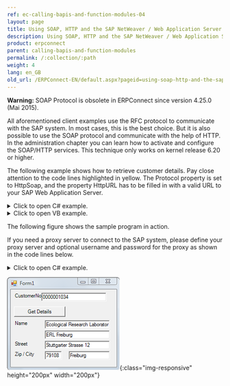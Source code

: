 ```yaml
---
ref: ec-calling-bapis-and-function-modules-04
layout: page
title: Using SOAP, HTTP and the SAP NetWeaver / Web Application Server
description: Using SOAP, HTTP and the SAP NetWeaver / Web Application Server
product: erpconnect
parent: calling-bapis-and-function-modules
permalink: /:collection/:path
weight: 4
lang: en_GB
old_url: /ERPConnect-EN/default.aspx?pageid=using-soap-http-and-the-sap-netweaver-web-application-server
---
```


**Warning:** SOAP Protocol is obsolete in ERPConnect since version 4.25.0 (Mai 2015).

All aforementioned client examples use the RFC protocol to communicate with the SAP system. In most cases, this is the best choice. But it is also possible to use the SOAP protocol and communicate with the help of HTTP. In the administration chapter you can learn how to activate and configure the SOAP/HTTP services. This technique only works on kernel release 6.20 or higher.

The following example shows how to retrieve customer details. Pay close attention to the code lines highlighted in yellow. The Protocol property is set to HttpSoap, and the property HttpURL has to be filled in with a valid URL to your SAP Web Application Server.

<details>
<summary>Click to open C# example.</summary>
{% highlight csharp %}
private void button1_Click(object sender, System.EventArgs e)
    {
        using(ERPConnect.R3Connection con = new ERPConnect.R3Connection())
        {
            // Define protocol logon data
            con.Protocol = ERPConnect.ClientProtocol.HttpSoap;
            con.UserName = "RfcTestUser";
            con.Password = "pass01";
            con.Language = "EN";
            con.Client = "800";
  
            // Define URL of SAP Web Application Server
            con.HttpUrl = "http://hamlet:8011/sap/bc/soap/rfc";
  
            con.Open();
  
            // Create function object and define import parameters
            RFCFunction f = con.CreateFunction("BAPI_CUSTOMER_GETDETAIL");
            f.Exports["CUSTOMERNO"].ParamValue = textBox1.Text;
            f.Exports["PI_SALESORG"].ParamValue = "1000"; // Sales Organisation
            f.Exports["PI_DISTR_CHAN"].ParamValue = "10"; // Distribution Channel
            f.Exports["PI_DIVISION"].ParamValue = "10"; // Division
  
            f.Execute();
  
            // Process return structure
            RFCStructure struc = f.Imports["PE_ADDRESS"].ToStructure();
            textBox2.Text = struc["FIRST_NAME"].ToString();
            textBox3.Text = struc["NAME"].ToString();
            textBox4.Text = struc["STREET"].ToString();
            textBox5.Text = struc["POSTL_CODE"].ToString();
            textBox6.Text = struc["CITY"].ToString();
        }
    }

{% endhighlight %}
</details>

<details>
<summary>Click to open VB example.</summary>
{% highlight visualbasic %}
Private Sub button1_Click(ByVal sender As System.Object, ByVal e As System.EventArgs) Handles button1.Click
        Using con As New ERPConnect.R3Connection
   
            ' Define protocol logon data
            con.Protocol = ERPConnect.ClientProtocol.HttpSoap
            con.UserName = "RFCTestUser"
            con.Password = "pass01"
            con.Language = "EN"
            con.Client = "800"
       
            ' Define URL of SAP Web Application Server
            con.HttpUrl = "http://hamlet:8011/sap/bc/soap/rfc"
       
            con.Open()
       
            ' Create function object and define import parameters
            Dim f As RFCFunction = con.CreateFunction("BAPI_CUSTOMER_GETDETAIL")
            f.Exports("CUSTOMERNO").ParamValue = textBox1.Text
            f.Exports("PI_SALESORG").ParamValue = "1000" '/ Sales Organisation
            f.Exports("PI_DISTR_CHAN").ParamValue = "10" ' Distribution Channel
            f.Exports("PI_DIVISION").ParamValue = "10" ' Division
       
            f.Execute()
       
            ' Process return structure
            Dim struc As RFCStructure = f.Imports("PE_ADDRESS").ToStructure()
            textBox2.Text = struc("FIRST_NAME").ToString()
            textBox3.Text = struc("NAME").ToString()
            textBox4.Text = struc("STREET").ToString()
            textBox5.Text = struc("POSTL_CODE").ToString()
            textBox6.Text = struc("CITY").ToString()
        End Using
    End Sub
{% endhighlight %}
</details>

The following figure shows the sample program in action.

If you need a proxy server to connect to the SAP system, please define your proxy server and optional username and password for the proxy as shown in the code lines below.

<details>
<summary>Click to open C# example.</summary>
{% highlight csharp %}
con.HttpProxy = "http://proxy.theobald-software.com:8080";
con.HttpProxyPassword = "dummy";
con.HttpProxyUserName = "TestUser";
{% endhighlight %}
</details>

![ERPConnect with SOAP](/img/content/Using-ERPConnect-With-SOAP.png){:class="img-responsive" height="200px" width="200px"}  